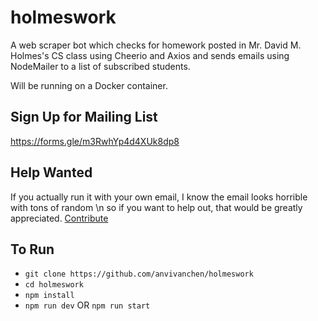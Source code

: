 # holmeswork
A web scraper bot which checks for homework posted in Mr. David M. Holmes's CS class using Cheerio and Axios and sends emails using NodeMailer to a list of subscribed students.

Will be running on a Docker container. 

## Sign Up for Mailing List

https://forms.gle/m3RwhYp4d4XUk8dp8

## Help Wanted

If you actually run it with your own email, I know the email looks horrible with tons of random \n so if you want to help out, that would be greatly appreciated. [Contribute](https://github.com/anivanchen/holmeswork/blob/main/CONTRIBUTING.md)

## To Run

- `git clone https://github.com/anvivanchen/holmeswork`
- `cd holmeswork`
- `npm install`
- `npm run dev` OR `npm run start`
